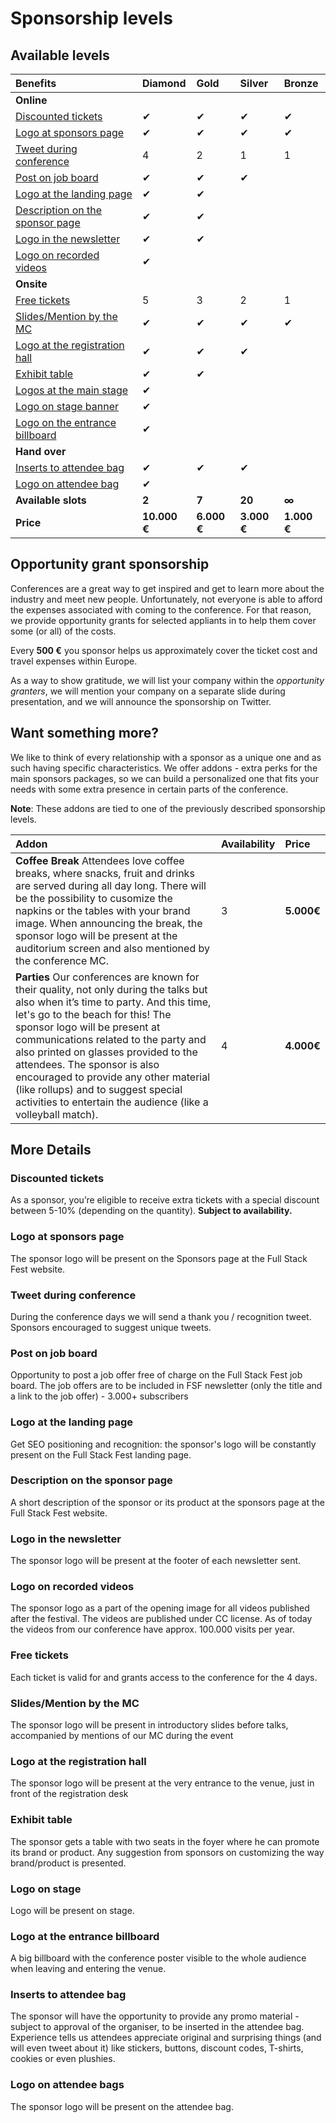 # Sponsorship levels

## Available levels

| Benefits | Diamond | Gold | Silver | Bronze |
| :--- | :--- | :--- | :--- | :--- |
| **Online** |  |  |  |  |
| [Discounted tickets](sponsorship-levels.md#discounted-tickets) | ✔ | ✔ | ✔ | ✔ |
| [Logo at sponsors page](sponsorship-levels.md#logo-at-sponsors-page) | ✔ | ✔ | ✔ | ✔ |
| [Tweet during conference](sponsorship-levels.md#tweet-during-conference) | 4 | 2 | 1 | 1 |
| [Post on job board](sponsorship-levels.md#post-on-job-board) | ✔ | ✔ | ✔ |  |
| [Logo at the landing page](sponsorship-levels.md#logo-at-the-landing-page) | ✔ | ✔ |  |  |
| [Description on the sponsor page](sponsorship-levels.md#description-on-the-sponsor-page) | ✔ | ✔ |  |  |
| [Logo in the newsletter](sponsorship-levels.md#logo-in-the-newsletter) | ✔ | ✔ |  |  |
| [Logo on recorded videos](sponsorship-levels.md#logo-on-recorded-videos) | ✔ |  |  |  |
| **Onsite** |  |  |  |  |
| [Free tickets](sponsorship-levels.md#free-tickets) | 5 | 3 | 2 | 1 |
| [Slides/Mention by the MC](sponsorship-levels.md#slides-mention-by-the-mc) | ✔ | ✔ | ✔ | ✔ |
| [Logo at the registration hall](sponsorship-levels.md#logo-at-the-registration-hall) | ✔ | ✔ | ✔ |  |
| [Exhibit table](sponsorship-levels.md#exhibit-table) | ✔ | ✔ |  |  |
| [Logos at the main stage](sponsorship-levels.md#logos-at-the-main-stage) | ✔ |  |  |  |
| [Logo on stage banner](sponsorship-levels.md#logo-on-stage-banner) | ✔ |  |  |  |
| [Logo on the entrance billboard](sponsorship-levels.md#logo-on-the-entrance-billboard) | ✔ |  |  |  |
| **Hand over** |  |  |  |  |
| [Inserts to attendee bag](sponsorship-levels.md#inserts-to-attendee-bag) | ✔ | ✔ | ✔ |  |
| [Logo on attendee bag](sponsorship-levels.md#logo-on-attendee-bags) | ✔ |   |  |  |
| **Available slots** | **2** | **7** | **20** | **∞** |
| **Price** | **10.000 €** | **6.000 €** | **3.000 €** | **1.000 €** |

## Opportunity grant sponsorship

Conferences are a great way to get inspired and get to learn more about the industry and meet new people. Unfortunately, not everyone is able to afford the expenses associated with coming to the conference. For that reason, we provide opportunity grants for selected appliants in to help them cover some \(or all\) of the costs.

Every **500 €** you sponsor helps us approximately cover the ticket cost and travel expenses within Europe.

As a way to show gratitude, we will list your company within the _opportunity granters_, we will mention your company on a separate slide during presentation, and we will announce the sponsorship on Twitter.

## Want something more?

We like to think of every relationship with a sponsor as a unique one and as such having specific characteristics. We offer addons - extra perks for the main sponsors packages, so we can build a personalized one that fits your needs with some extra presence in certain parts of the conference.

**Note**: These addons are tied to one of the previously described sponsorship levels.

| Addon | Availability | Price |
| :--- | :--- | :--- |
| **Coffee Break**  Attendees love coffee breaks, where snacks, fruit and drinks are served during all day long. There will be the possibility to cusomize the napkins or the tables with your brand image. When announcing the break, the sponsor logo will be present at the auditorium screen and also mentioned by the conference MC. | 3 | **5.000€** |
| **Parties** Our conferences are known for their quality, not only during the talks but also when it’s time to party. And this time, let's go to the beach for this! The sponsor logo will be present at communications related to the party and also printed on glasses provided to the attendees. The sponsor is also encouraged to provide any other material \(like rollups\) and to suggest special activities to entertain the audience \(like a volleyball match\). | 4 | **4.000€** |

## More Details

### Discounted tickets

As a sponsor, you’re eligible to receive extra tickets with a special discount between 5-10% \(depending on the quantity\). **Subject to availability.**

### Logo at sponsors page

The sponsor logo will be present on the Sponsors page at the Full Stack Fest website.

### Tweet during conference

During the conference days we will send a thank you / recognition tweet. Sponsors encouraged to suggest unique tweets.

### Post on job board

Opportunity to post a job offer free of charge on the Full Stack Fest job board. The job offers are to be included in FSF newsletter \(only the title and a link to the job offer\) - 3.000+ subscribers

### Logo at the landing page

Get SEO positioning and recognition: the sponsor's logo will be constantly present on the Full Stack Fest landing page.

### Description on the sponsor page

A short description of the sponsor or its product at the sponsors page at the Full Stack Fest website.

### Logo in the newsletter

The sponsor logo will be present at the footer of each newsletter sent.

### Logo on recorded videos

The sponsor logo as a part of the opening image for all videos published after the festival. The videos are published under CC license. As of today the videos from our conference have approx. 100.000 visits per year.

### Free tickets

Each ticket is valid for and grants access to the conference for the 4 days.

### Slides/Mention by the MC

The sponsor logo will be present in introductory slides before talks, accompanied by mentions of our MC during the event

### Logo at the registration hall

The sponsor logo will be present at the very entrance to the venue, just in front of the registration desk

### Exhibit table

The sponsor gets a table with two seats in the foyer where he can promote its brand or product. Any suggestion from sponsors on customizing the way brand/product is presented.

### Logo on stage

Logo will be present on stage.

### Logo at the entrance billboard

A big billboard with the conference poster visible to the whole audience when leaving and entering the venue.

### Inserts to attendee bag

The sponsor will have the opportunity to provide any promo material - subject to approval of the organiser, to be inserted in the attendee bag. Experience tells us attendees appreciate original and surprising things \(and will even tweet about it\) like stickers, buttons, discount codes, T-shirts, cookies or even plushies.

### Logo on attendee bags

The sponsor logo will be present on the attendee bag.

